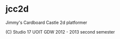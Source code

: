 jcc2d
=============

Jimmy's Cardboard Castle 2d platformer

(C) Studio 17
UOIT GDW 2012 - 2013 second semester
